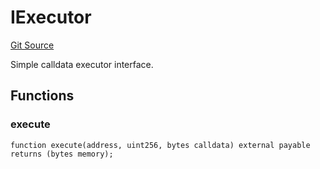 # IExecutor
[Git Source](https://github.com/NaniDAO/ie/blob/0bb0aa250ea653d6a1968dac7f12b7bc67fd1e97/src/IE.sol)

Simple calldata executor interface.


## Functions
### execute


```solidity
function execute(address, uint256, bytes calldata) external payable returns (bytes memory);
```

